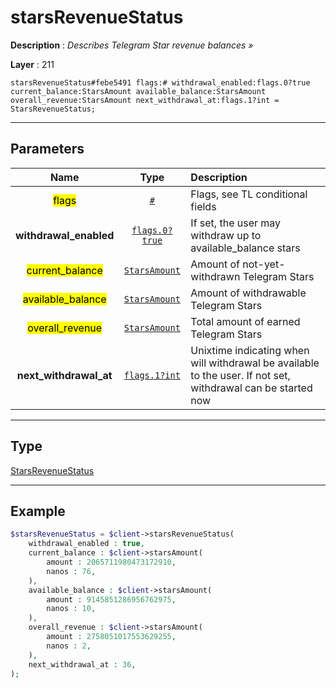 # starsRevenueStatus

**Description** : *Describes Telegram Star revenue balances »*

**Layer** : 211

```tl
starsRevenueStatus#febe5491 flags:# withdrawal_enabled:flags.0?true current_balance:StarsAmount available_balance:StarsAmount overall_revenue:StarsAmount next_withdrawal_at:flags.1?int = StarsRevenueStatus;
```

---

## Parameters

| Name | Type | Description |
| :---: | :---: | :--- |
| <mark>flags</mark> | [`#`](type/#) | Flags, see TL conditional fields |
| **withdrawal_enabled** | [`flags.0?true`](type/true) | If set, the user may withdraw up to available_balance stars |
| <mark>current_balance</mark> | [`StarsAmount`](type/StarsAmount) | Amount of not-yet-withdrawn Telegram Stars |
| <mark>available_balance</mark> | [`StarsAmount`](type/StarsAmount) | Amount of withdrawable Telegram Stars |
| <mark>overall_revenue</mark> | [`StarsAmount`](type/StarsAmount) | Total amount of earned Telegram Stars |
| **next_withdrawal_at** | [`flags.1?int`](type/int) | Unixtime indicating when will withdrawal be available to the user. If not set, withdrawal can be started now |

---

## Type

[StarsRevenueStatus](type/StarsRevenueStatus)

---

## Example

```php
$starsRevenueStatus = $client->starsRevenueStatus(
	withdrawal_enabled : true,
	current_balance : $client->starsAmount(
		amount : 2065711980473172910,
		nanos : 76,
	),
	available_balance : $client->starsAmount(
		amount : 9145851286956762975,
		nanos : 10,
	),
	overall_revenue : $client->starsAmount(
		amount : 2758051017553629255,
		nanos : 2,
	),
	next_withdrawal_at : 36,
);
```